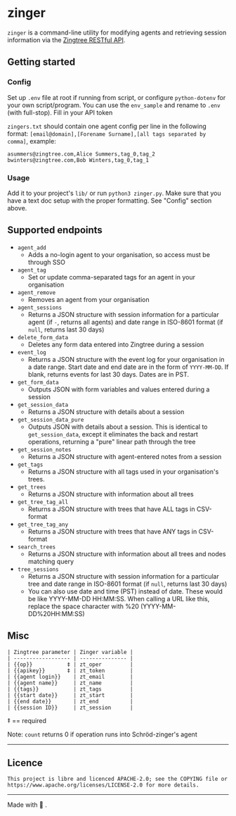 # zinger
`zinger` is a command-line utility for modifying agents and retrieving session
information via the [Zingtree RESTful API](http://www.zingtree.com/api/).

## Getting started
### Config
Set up `.env` file at root if running from script, or configure `python-dotenv`
for your own script/program. You can use the `env_sample` and rename to `.env`
(with full-stop). Fill in your API token

`zingers.txt` should contain one agent config per line in the following format: `[email@domain],[Forename Surname],[all tags separated by comma]`, example:
```
asummers@zingtree.com,Alice Summers,tag_0,tag_2
bwinters@zingtree.com,Bob Winters,tag_0,tag_1
```

### Usage
Add it to your project's `lib/` or run `python3 zinger.py`. Make sure that you
have a text doc setup with the proper formatting. See "Config" section above.

## Supported endpoints
- `agent_add`
  - Adds a no-login agent to your organisation, so access must be through SSO
- `agent_tag`
  - Set or update comma-separated tags for an agent in your organisation
- `agent_remove`
  - Removes an agent from your organisation
- `agent_sessions`
  - Returns a JSON structure with session information for a particular agent
    (if `-`, returns all agents) and date range in ISO-8601 format (if `null`,
    returns last 30 days)
- `delete_form_data`
  - Deletes any form data entered into Zingtree during a session
- `event_log`
  - Returns a JSON structure with the event log for your organisation in a date
    range. Start date and end date are in the form of `YYYY-MM-DD`. If blank,
    returns events for last 30 days. Dates are in PST.
- `get_form_data`
  - Outputs JSON with form variables and values entered during a session
- `get_session_data`
  - Returns a JSON structure with details about a session
- `get_session_data_pure`
  - Outputs JSON with details about a session. This is identical to
   `get_session_data`, except it eliminates the back and restart operations,
   returning a "pure" linear path through the tree
- `get_session_notes`
  - Returns a JSON structure with agent-entered notes from a session
- `get_tags`
  - Returns a JSON structure with all tags used in your organisation's trees.
- `get_trees`
  - Returns a JSON structure with information about all trees
- `get_tree_tag_all`
  - Returns a JSON structure with trees that have ALL tags in CSV-format
- `get_tree_tag_any`
  - Returns a JSON structure with trees that have ANY tags in CSV-format
- `search_trees`
  - Returns a JSON structure with information about all trees and nodes matching
   query
- `tree_sessions`
  - Returns a JSON structure with session information for a particular tree and
    date range in ISO-8601 format (if `null`, returns last 30 days)
  - You can also use date and time (PST) instead of date. These would be like
    YYYY-MM-DD HH:MM:SS. When calling a URL like this, replace the space
    character with %20 (YYYY-MM-DD%20HH:MM:SS)

## Misc
```
| Zingtree parameter | Zinger variable |
| ------------------ | --------------- |
| {{op}}           ‡ | zt_oper         |
| {{apikey}}       ‡ | zt_token        |
| {{agent login}}    | zt_email        |
| {{agent name}}     | zt_name         |
| {{tags}}           | zt_tags         |
| {{start date}}     | zt_start        |
| {{end date}}       | zt_end          |
| {{session ID}}     | zt_session      |
```

‡ == required

Note: `count` returns 0 if operation runs into Schröd-zinger's agent

---

## Licence
```
This project is libre and licenced APACHE-2.0; see the COPYING file or
https://www.apache.org/licenses/LICENSE-2.0 for more details.
```

---

Made with 🧁 .
